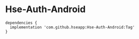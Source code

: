 # Hse-Auth-Android

```
dependencies {
  implementation 'com.github.hseapp:Hse-Auth-Android:Tag'
}
```
